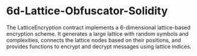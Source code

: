 # 6d-Lattice-Obfuscator-Solidity
The LatticeEncryption contract implements a 6-dimensional lattice-based encryption scheme. It generates a large lattice with random symbols and complexities, connects the lattice nodes based on their positions, and provides functions to encrypt and decrypt messages using lattice indices.
